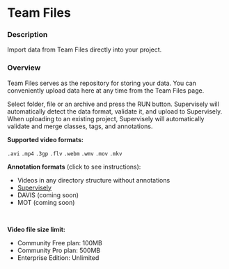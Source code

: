 # Team Files

### Description

Import data from Team Files directly into your project.

### Overview

Team Files serves as the repository for storing your data. You can conveniently upload data here at any time from the Team Files page.

Select folder, file or an archive and press the RUN button. Supervisely will automatically detect the data format, validate it, and upload to Supervisely.
When uploading to an existing project, Supervisely will automatically validate and merge classes, tags, and annotations.

**Supported video formats:** 

`.avi` `.mp4` `.3gp` `.flv` `.webm` `.wmv` `.mov` `.mkv`

**Annotation formats** (click to see instructions):

- Videos in any directory structure without annotations
- [Supervisely](https://raw.githubusercontent.com/supervisely-ecosystem/import-wizard-docs/master/converter_docs/videos/supervisely.md)
- DAVIS (coming soon)
- MOT (coming soon)

<br>

**Video file size limit:**

- Community Free plan: 100MB
- Community Pro plan: 500MB
- Enterprise Edition: Unlimited
